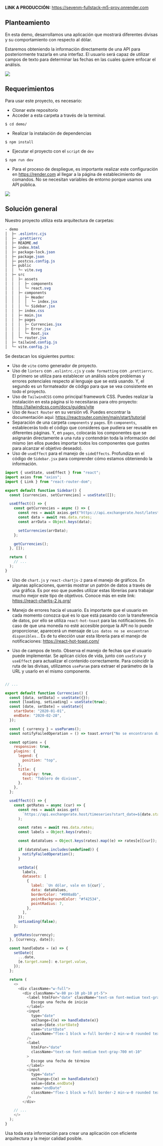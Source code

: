 **LINK A PRODUCCIÓN:** https://sevenm-fullstack-m5-proy.onrender.com

## Planteamiento

En esta demo, desarrollamos una aplicación que mostrará diferentes divisas y su comportamiento con respecto al dólar.

Estaremos obteniendo la información directamente de una API para posteriormente trazarla en una interfaz. El usuario será capaz de utilizar campos de texto para determinar las fechas en las cuales quiere enfocar el análisis.

![](./../images/tablero.png)

## Requerimientos

Para usar este proyecto, es necesario:

- Clonar este repositorio
- Acceder a esta carpeta a través de la terminal.

```shell
$ cd demo/
```

- Realizar la instalación de dependencias

```shell
$ npm install
```

- Ejecutar el proyecto con el `script` de `dev`

```shell
$ npm run dev
```

- Para el proceso de despliegue, es importante realizar este configuración en https://render.com al llegar a la página de establecimiento de comandos. No se necesitan variables de entorno porque usamos una API pública.

![](./../images/render-config.png)

## Solución general

Nuestro proyecto utiliza esta arquitectura de carpetas:

```scss
- demo
│  ├─ .eslintrc.cjs
│  ├─ .prettierrc
│  ├─ README.md
│  ├─ index.html
│  ├─ package-lock.json
│  ├─ package.json
│  ├─ postcss.config.js
│  ├─ public
│  │  └─ vite.svg
│  ├─ src
│  │  ├─ assets
│  │  │  ├─ components
│  │  │  └─ react.svg
│  │  ├─ components
│  │  │  ├─ Header
│  │  │  │  └─ index.jsx
│  │  │  └─ Sidebar.jsx
│  │  ├─ index.css
│  │  ├─ main.jsx
│  │  ├─ pages
│  │  │  ├─ Currencies.jsx
│  │  │  ├─ Error.jsx
│  │  │  └─ Root.jsx
│  │  └─ router.jsx
│  ├─ tailwind.config.js
│  └─ vite.config.js

```

Se destacan los siguientes puntos:

- Uso de `vite` como generador de proyecto.
- Uso de `linters` con `.eslintrc.cjs` y `code formatting` con `.prettierrc`. El primero se utiliza para establecer un análisis sobre problemas y errores potenciales respecto al lenguaje que se está usando. Y, el segundo es un formateador de código para que se vea consistente en todo el proyecto.
- Uso de `TailwindCSS` como principal framework CSS. Puedes realizar la instalación en esta página si lo necesitaras para otro proyecto: https://tailwindcss.com/docs/guides/vite
- Uso de `React Router` en su versión v6. Puedes encontrar la documentación aqui: https://reactrouter.com/en/main/start/tutorial
- Separación de una carpeta `components` y `pages`. En `components`, establecerás todo el código que consideres que pudiera ser reusable en diferentes páginas. Y, en `pages`, colocarás los componentes que se asignarán directamente a una ruta y contendrán toda la información del mismo (en ellos puedes importar todos los componentes que gustes para alcanzar el objetivo deseado).
- Uso de `useEffect` para el manejo de `sideEffects`. Profundiza en el código de `Sidebar.jsx` para comprender cómo estamos obteniendo la información.

```javascript
import { useState, useEffect } from "react";
import axios from "axios";
import { Link } from "react-router-dom";

export default function Sidebar() {
  const [currencies, setCurrencies] = useState([]);

  useEffect(() => {
    const getCurrencies = async () => {
      const res = await axios.get("https://api.exchangerate.host/latest");
      const data = await res.data.rates;
      const arrData = Object.keys(data);

      setCurrencies(arrData);
    };

    getCurrencies();
  }, []);

  return (
    // ...
  );
}
```

- Uso de `chart.js` y `react-chartjs-2` para el manejo de gráficos. En algunas aplicaciones, querrás mostrar un patrón de datos a través de una gráfica. Es por eso que puedes utilizar estas librerías para trabajar mucho mejor este tipo de objetivos. Conoce más en este link: https://react-chartjs-2.js.org/

- Manejo de errores hacia el usuario. Es importante que el usuario en cada momento conozca qué es lo que está pasando con la transferencia de datos, por ello se utiliza `react-hot-toast` para las notificaciones. En caso de que una moneda no esté accesible porque la API no lo puede proporcionar, aparecerá un mensaje de `Los datos no se encuentran disponibles.`. Es de tu elección usar esta librería para el manejo de notificaciones: https://react-hot-toast.com/

- Uso de campos de texto. Observa el manejo de fechas que el usuario puede implementar. Se aplican ciclos de vida, junto con `useState` y `useEffect` para actualizar el contenido correctamente. Para coincidir la ruta de las divisas, utilizamos `useParam` para extraer el parámetro de la URL y usarlo en el mismo componente.

```javascript

// ...

export default function Currencies() {
  const [data, setData] = useState({});
  const [loading, setLoading] = useState(true);
  const [date, setDate] = useState({
    startDate: "2020-01-01",
    endDate: "2020-02-28",
  });

  const { currency } = useParams();
  const notifyFailedOperation = () => toast.error("No se encontraron datos.");

  const options = {
    responsive: true,
    plugins: {
      legend: {
        position: "top",
      },
      title: {
        display: true,
        text: "Tablero de divisas",
      },
    },
  };

  useEffect(() => {
    const getRates = async (cur) => {
      const res = await axios.get(
        `https://api.exchangerate.host/timeseries?start_date=${date.startDate}&end_date=${date.endDate}&base=USD&symbols=${cur}`
      );

      const rates = await res.data.rates;
      const labels = Object.keys(rates);

      const dataValues = Object.keys(rates).map((e) => rates[e][cur]);

      if (dataValues.includes(undefined)) {
        notifyFailedOperation();
      }

      setData({
        labels,
        datasets: [
          {
            label: `Un dólar, vale en ${cur}`,
            data: dataValues,
            borderColor: "#000a8b",
            pointBackgroundColor: "#f42534",
            pointRadius: 7,
          },
        ],
      });
      setLoading(false);
    };

    getRates(currency);
  }, [currency, date]);

  const handleDate = (e) => {
    setDate({
      ...date,
      [e.target.name]: e.target.value,
    });
  };

  return (
    <>
      <div className="w-full">
        <div className="w-80 px-10 pb-10 pt-5">
          <label htmlFor="date" className="text-sm font-medium text-gray-700">
            Escoge una fecha de inicio
          </label>
          <input
            type="date"
            onChange={(e) => handleDate(e)}
            value={date.startDate}
            name="startDate"
            className="flex-1 block w-full border-2 min-w-0 rounded text-sm border-gray-300"
          />
          <label
            htmlFor="date"
            className="text-sm font-medium text-gray-700 mt-10"
          >
            Escoge una fecha de término
          </label>
          <input
            type="date"
            onChange={(e) => handleDate(e)}
            value={date.endDate}
            name="endDate"
            className="flex-1 block w-full border-2 min-w-0 rounded text-sm border-gray-300"
          />
        </div>

    // ...
    </>
  );
}

```

Usa toda esta información para crear una aplicación con eficiente arquitectura y la mejor calidad posible.
